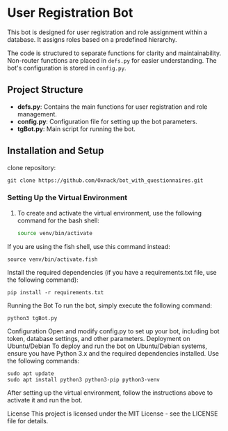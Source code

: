 # User Registration Bot

This bot is designed for user registration and role assignment within a database. It assigns roles based on a predefined hierarchy.

The code is structured to separate functions for clarity and maintainability. Non-router functions are placed in `defs.py` for easier understanding. The bot's configuration is stored in `config.py`.

## Project Structure

- **defs.py**: Contains the main functions for user registration and role management.
- **config.py**: Configuration file for setting up the bot parameters.
- **tgBot.py**: Main script for running the bot.

## Installation and Setup
  clone repository:
  ```
  git clone https://github.com/Oxnack/bot_with_questionnaires.git
  ```
### Setting Up the Virtual Environment

1. To create and activate the virtual environment, use the following command for the bash shell:
   ```bash
   source venv/bin/activate
If you are using the fish shell, use this command instead:

```
source venv/bin/activate.fish
```
Install the required dependencies (if you have a requirements.txt file, use the following command):

```
pip install -r requirements.txt
```
Running the Bot
To run the bot, simply execute the following command:


```
python3 tgBot.py
```
Configuration
Open and modify config.py to set up your bot, including bot token, database settings, and other parameters.
Deployment on Ubuntu/Debian
To deploy and run the bot on Ubuntu/Debian systems, ensure you have Python 3.x and the required dependencies installed. Use the following commands:

```
sudo apt update
sudo apt install python3 python3-pip python3-venv
```
After setting up the virtual environment, follow the instructions above to activate it and run the bot.

License
This project is licensed under the MIT License - see the LICENSE file for details.